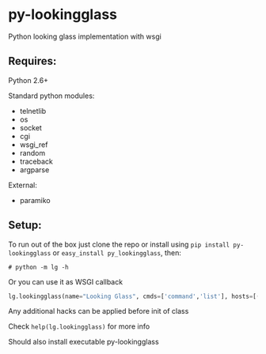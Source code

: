 py-lookingglass
===============

Python looking glass implementation with wsgi

Requires:
---------
Python 2.6+

Standard python modules:
* telnetlib
* os
* socket
* cgi
* wsgi_ref
* random
* traceback
* argparse

External:

* paramiko

Setup:
------
To run out of the box just clone the repo or install using `pip install py-lookingglass` or `easy_install py_lookingglass`, then:
```console
# python -m lg -h
```
Or you can use it as WSGI callback
```python
lg.lookingglass(name="Looking Glass", cmds=['command','list'], hosts=[('password','ip',port,'name')])
```
Any additional hacks can be applied before init of class

Check `help(lg.lookingglass)` for more info

Should also install executable py-lookingglass